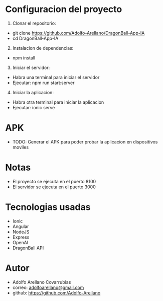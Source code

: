 # Configuracion del proyecto

1. Clonar el repositorio:
- git clone https://github.com/Adolfo-Arellano/DragonBall-App-IA
- cd DragonBall-App-IA

2. Instalacion de dependencias:
- npm install

3. Iniciar el servidor:
- Habra una terminal para iniciar el servidor
- Ejecutar: npm run start:server

4. Iniciar la aplicacion:
- Habra otra terminal para iniciar la aplicacion
- Ejecutar: ionic serve

# APK
- TODO: Generar el APK para poder probar la aplicacion en dispositivos moviles

# Notas
- El proyecto se ejecuta en el puerto 8100
- El servidor se ejecuta en el puerto 3000

# Tecnologias usadas
- Ionic
- Angular
- NodeJS
- Express
- OpenAI
- DragonBall API

# Autor
- Adolfo Arellano Covarrubias
- correo: adolfoarellano@gmail.com
- github: https://github.com/Adolfo-Arellano
